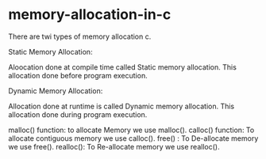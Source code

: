 # memory-allocation-in-c

There are twi types of memory allocation c.

Static Memory Allocation:

Aloocation done at compile time called Static memory allocation. This allocation done before program execution.

Dynamic Memory Allocation:

Allocation done at runtime is called Dynamic memory allocation. This allocation done during program execution.

malloc() function: to allocate  Memory we use malloc().
calloc() function: To allocate contiguous memory we use calloc().
free() : To De-allocate memory we use free().
realloc(): To Re-allocate memory we use realloc().





